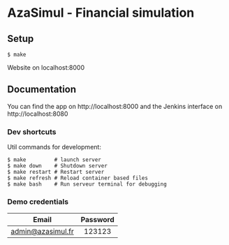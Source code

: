 # AzaSimul - Financial simulation

## Setup

```shell script
$ make
```

Website on localhost:8000

## Documentation

You can find the app on http://localhost:8000 and the Jenkins interface on http://localhost:8080 

### Dev shortcuts

Util commands for development:
```shell script
$ make         # launch server
$ make down    # Shutdown server
$ make restart # Restart server
$ make refresh # Reload container based files
$ make bash    # Run serveur terminal for debugging
```

### Demo credentials

| Email                 | Password |
| --------------------- |:--------:|
| admin@azasimul.fr     |  123123  |
